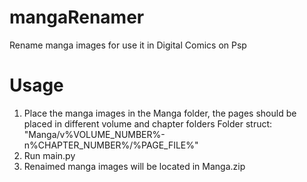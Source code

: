 # mangaRenamer
 Rename manga images for use it in Digital Comics on Psp
# Usage
 1. Place the manga images in the Manga folder, the pages should be placed in different volume and chapter folders
    Folder struct: "Manga/v%VOLUME_NUMBER%-n%CHAPTER_NUMBER%/%PAGE_FILE%"
 2. Run main.py
 3. Renaimed manga images will be located in Manga.zip
    
